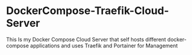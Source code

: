 # DockerCompose-Traefik-Cloud-Server
This Is my Docker Compose Cloud Server that self hosts different docker-compose applications and uses Traefik and Portainer for Management
